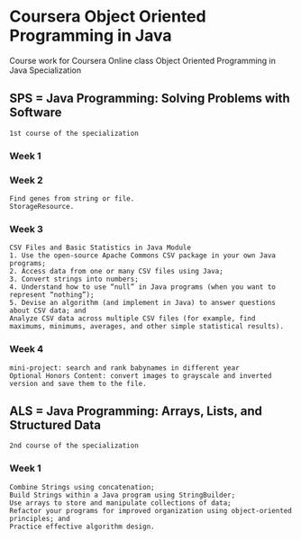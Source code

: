 # Coursera Object Oriented Programming in Java
Course work for Coursera Online class Object Oriented Programming in Java Specialization

## SPS = Java Programming: Solving Problems with Software
	1st course of the specialization 

### **Week 1** 
### **Week 2**
	Find genes from string or file.
	StorageResource.
### **Week 3**
	CSV Files and Basic Statistics in Java Module
	1. Use the open-source Apache Commons CSV package in your own Java programs;
	2. Access data from one or many CSV files using Java;
	3. Convert strings into numbers;
	4. Understand how to use “null” in Java programs (when you want to represent “nothing”);
	5. Devise an algorithm (and implement in Java) to answer questions about CSV data; and
	Analyze CSV data across multiple CSV files (for example, find maximums, minimums, averages, and other simple statistical results).
### **Week 4**
	mini-project: search and rank babynames in different year
	Optional Honors Content: convert images to grayscale and inverted version and save them to the file.

## ALS = Java Programming: Arrays, Lists, and Structured Data
	2nd course of the specialization

### **Week 1**
	Combine Strings using concatenation;
	Build Strings within a Java program using StringBuilder;
	Use arrays to store and manipulate collections of data;
	Refactor your programs for improved organization using object-oriented principles; and
	Practice effective algorithm design.
